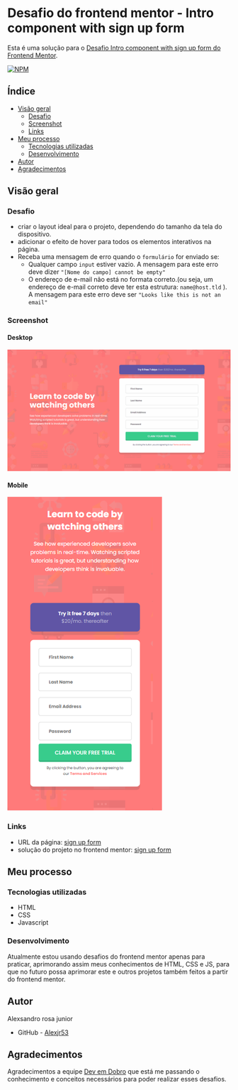 # Desafio do frontend mentor - Intro component with sign up form

Esta é uma solução para o [Desafio Intro component with sign up form do Frontend Mentor](https://www.frontendmentor.io/challenges/intro-component-with-signup-form-5cf91bd49edda32581d28fd1).

[![NPM](https://img.shields.io/bower/l/MI)](https://github.com/Alexjr53/Sing-up-form/blob/main/license)

## Índice

- [Visão geral](#visão-geral)
  - [Desafio](#desafio)
  - [Screenshot](#screenshot)
  - [Links](#links)
- [Meu processo](#meu-processo)
  - [Tecnologias utilizadas](#tecnologias-utilizadas)
  - [Desenvolvimento](#desenvolvimento)
- [Autor](#autor)
- [Agradecimentos](#agradecimentos)

## Visão geral

### Desafio

- criar o layout ideal para o projeto, dependendo do tamanho da tela do dispositivo.
- adicionar o efeito de hover para todos os elementos interativos na página.
- Receba uma mensagem de erro quando o `formulário` for enviado se:
    - Qualquer campo `input` estiver vazio. A mensagem para este erro deve dizer `"[Nome do campo] cannot be empty"`
    - O endereço de e-mail não está no formata correto.(ou seja, um endereço de e-mail correto deve ter esta estrutura: `name@host.tld` ). A mensagem para este erro deve ser `"Looks like this is not an email"`

### Screenshot

#### Desktop
![sign up form](src/design/screenshot-desktop.gif)

#### Mobile
![sign up form](src/design/screenshot-mobile.png)

### Links

- URL da página: [sign up form](https://alexjr53.github.io/Sing-up-form/) 
- solução do projeto no frontend mentor: [sign up form](https://www.frontendmentor.io/solutions/intro-component-with-signup-form-D8-8cUqsjj)

## Meu processo

### Tecnologias utilizadas

- HTML
- CSS
- Javascript

### Desenvolvimento

Atualmente estou usando desafios do frontend mentor apenas para praticar, aprimorando assim meus conhecimentos de HTML, CSS e JS, para que no futuro possa aprimorar este e outros projetos também feitos a partir do frontend mentor.

## Autor
Alexsandro rosa junior

- GitHub - [Alexjr53](https://github.com/Alexjr53)

## Agradecimentos
Agradecimentos a equipe [Dev em Dobro](https://www.instagram.com/devemdobro/) que está me passando o conhecimento e conceitos necessários para poder realizar esses desafios.
